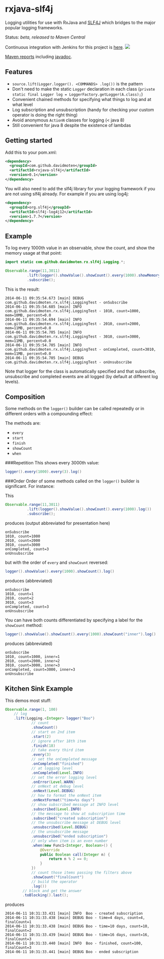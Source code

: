 rxjava-slf4j
============

Logging utilities for use with RxJava and [SLF4J](http://www.slf4j.org/) which bridges to the major popular logging frameworks.

Status: *beta, released to Maven Central*

Continuous integration with Jenkins for this project is [here](https://xuml-tools.ci.cloudbees.com/). <a href="https://xuml-tools.ci.cloudbees.com/"><img  src="http://web-static-cloudfront.s3.amazonaws.com/images/badges/BuiltOnDEV.png"/></a>

[Maven reports](http://davidmoten.github.io/rxjava-slf4j/) including [javadoc](http://davidmoten.github.io/rxjava-slf4j/apidocs/index.html).

Features
--------------
* ```source.lift(Logger.logger(). <COMMANDS> .log())``` is the pattern
* Don't need to make the static ```Logger``` declaration in each class (```private static final Logger log = LoggerFactory.getLogger(A.class);```)
* Convenient chained methods for specifying what things to log and at what level
* Log subscription and unsubscription (handy for checking your custom operator is doing the right thing)
* Avoid anonymous ```ActionN``` classes for logging (< java 8)
* Still convenient for java 8 despite the existence of lambdas

Getting started
-----------------
Add this to your pom.xml:
```xml
<dependency>
  <groupId>com.github.davidmoten</groupId>
  <artifactId>rxjava-slf4j</artifactId>
  <version>0.1</version>
</dependency>
```

You will also need to add the slf4j library for your logging framework if you are not using slf4j already. For example if you are using log4j:

```xml
<dependency>
  <groupId>org.slf4j</groupId>
  <artifactId>slf4j-log4j12</artifactId>
  <version>1.7.7</version>
</dependency>
```

Example
-----------
To log every 1000th value in an observable, show the count, and show the memory usage at that point:

```java
import static com.github.davidmoten.rx.slf4j.Logging.*;

Observable.range(11,3011)
          .lift(logger().showValue().showCount().every(1000).showMemory().log())
          .subscribe();
```

This is the result:
```
2014-06-11 09:35:54.673 [main] DEBUG com.github.davidmoten.rx.slf4j.LoggingTest - onSubscribe
2014-06-11 09:35:54.685 [main] INFO  com.github.davidmoten.rx.slf4j.LoggingTest - 1010, count=1000, mem=10MB, percent=0.0
2014-06-11 09:35:54.694 [main] INFO  com.github.davidmoten.rx.slf4j.LoggingTest - 2010, count=2000, mem=11MB, percent=0.0
2014-06-11 09:35:54.705 [main] INFO  com.github.davidmoten.rx.slf4j.LoggingTest - 3010, count=3000, mem=11MB, percent=0.0
2014-06-11 09:35:54.705 [main] INFO  com.github.davidmoten.rx.slf4j.LoggingTest - onCompleted, count=3010, mem=11MB, percent=0.0
2014-06-11 09:35:54.705 [main] DEBUG com.github.davidmoten.rx.slf4j.LoggingTest - onUnsubscribe
```

Note that logger for the class is automatically specified and that subscribe, unsubscribe and completed events are all logged (by default at different log levels).

Composition
-------------------------
Some methods on the ```logger()``` builder can be called repeatedly or in different orders with a compounding effect:

The methods are: 
* ```every```
* ```start```
* ```finish```
* ```showCount```
* ```when```

###Repetition
This shows every 3000th value:
```java
logger().every(1000).every(3).log()
```

###Order
Order of some methods called on the ```logger()``` builder is significant. For instance:

This 
```java
Observable.range(11,3011)
          .lift(logger().showValue().showCount().every(1000).log())
          .subscribe();
```
produces (output abbreviated for presentation here)
```
onSubscribe
1010, count=1000
2010, count=2000
3010, count=3000
onCompleted, count=3
onUnsubscribe
```
but with the order of ```every``` and ```showCount``` reversed:
```java
logger().showValue().every(1000).showCount().log()
```
produces (abbreviated)
```
onSubscribe
1010, count=1
2010, count=2
3010, count=3
onCompleted, count=3
onUnsubscribe
```
You can have both counts differentiated by specifying a label for the ```showCount``` method:

```java
logger().showValue().showCount().every(1000).showCount("inner").log()
```
produces (abbreviated)
```
onSubscribe
1010, count=1000, inner=1
2010, count=2000, inner=2
3010, count=3000, inner=3
onCompleted, count=3000, inner=3
onUnsubscribe
```

Kitchen Sink Example
---------------------------
This demos most stuff:

```java
Observable.range(1, 100)
	// log
	.lift(Logging.<Integer> logger("Boo")
			// count
			.showCount()
			// start on 2nd item
			.start(2)
			// ignore after 18th item
			.finish(18)
			// take every third item
			.every(3)
			// set the onCompleted message
			.onCompleted("finished")
			// at logging level
			.onCompleted(Level.INFO)
			// set the error logging level
			.onError(Level.WARN)
			// onNext at debug level
			.onNext(Level.DEBUG)
			// how to format the onNext item
			.onNextFormat("time=%s days")
			// show subscribed message at INFO level
			.subscribed(Level.INFO)
			// the message to show at subscription time
			.subscribed("created subscription")
			// the unsubscribe message at DEBUG level
			.unsubscribed(Level.DEBUG)
			// the unsubscribe message
			.unsubscribed("ended subscription")
			// only when item is an even number
			.when(new Func1<Integer, Boolean>() {
				@Override
				public Boolean call(Integer n) {
					return n % 2 == 0;
				}
			})
			// count those items passing the filters above
			.showCount("finalCount")
			// build the operator
			.log())
		// block and get the answer
		.toBlocking().last();
```
produces
```
2014-06-11 10:31:33.431 [main] INFO  Boo - created subscription
2014-06-11 10:31:33.438 [main] DEBUG Boo - time=4 days, count=4, finalCount=1
2014-06-11 10:31:33.438 [main] DEBUG Boo - time=10 days, count=10, finalCount=2
2014-06-11 10:31:33.439 [main] DEBUG Boo - time=16 days, count=16, finalCount=3
2014-06-11 10:31:33.440 [main] INFO  Boo - finished, count=100, finalCount=3
2014-06-11 10:31:33.441 [main] DEBUG Boo - ended subscription
```
